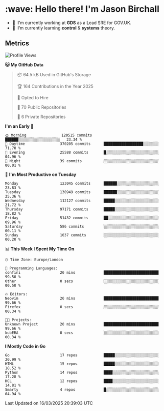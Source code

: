 <h1 align="left" id="jason-title">:wave: Hello there! I'm Jason Birchall</h1>

- :office: &nbsp;I'm currently working at **GDS** as a Lead SRE for GOV.UK.
- :seedling: &nbsp;I’m currently learning **control** & **systems** theory.

<h2>Metrics</h2>

<!--START_SECTION:waka-->
![Profile Views](http://img.shields.io/badge/Profile%20Views-1-blue)

**🐱 My GitHub Data** 

> 📦 64.5 kB Used in GitHub's Storage 
 > 
> 🏆 164 Contributions in the Year 2025
 > 
> 💼 Opted to Hire
 > 
> 📜 70 Public Repositories 
 > 
> 🔑 6 Private Repositories 
 > 
**I'm an Early 🐤** 

```text
🌞 Morning                120515 commits      ██████░░░░░░░░░░░░░░░░░░░   23.34 % 
🌆 Daytime                370205 commits      ██████████████████░░░░░░░   71.70 % 
🌃 Evening                25588 commits       █░░░░░░░░░░░░░░░░░░░░░░░░   04.96 % 
🌙 Night                  39 commits          ░░░░░░░░░░░░░░░░░░░░░░░░░   00.01 % 
```
📅 **I'm Most Productive on Tuesday** 

```text
Monday                   123045 commits      ██████░░░░░░░░░░░░░░░░░░░   23.83 % 
Tuesday                  130949 commits      ██████░░░░░░░░░░░░░░░░░░░   25.36 % 
Wednesday                112127 commits      █████░░░░░░░░░░░░░░░░░░░░   21.72 % 
Thursday                 97171 commits       █████░░░░░░░░░░░░░░░░░░░░   18.82 % 
Friday                   51432 commits       ██░░░░░░░░░░░░░░░░░░░░░░░   09.96 % 
Saturday                 586 commits         ░░░░░░░░░░░░░░░░░░░░░░░░░   00.11 % 
Sunday                   1037 commits        ░░░░░░░░░░░░░░░░░░░░░░░░░   00.20 % 
```


📊 **This Week I Spent My Time On** 

```text
🕑︎ Time Zone: Europe/London

💬 Programming Languages: 
confini                  20 mins             █████████████████████████   99.50 % 
Other                    0 secs              ░░░░░░░░░░░░░░░░░░░░░░░░░   00.50 % 

🔥 Editors: 
Neovim                   20 mins             █████████████████████████   99.66 % 
Firefox                  0 secs              ░░░░░░░░░░░░░░░░░░░░░░░░░   00.34 % 

🐱‍💻 Projects: 
Unknown Project          20 mins             █████████████████████████   99.66 % 
kubERA                   0 secs              ░░░░░░░░░░░░░░░░░░░░░░░░░   00.34 % 
```

**I Mostly Code in Go** 

```text
Go                       17 repos            █████░░░░░░░░░░░░░░░░░░░░   20.99 % 
HTML                     15 repos            █████░░░░░░░░░░░░░░░░░░░░   18.52 % 
Python                   14 repos            ████░░░░░░░░░░░░░░░░░░░░░   17.28 % 
HCL                      12 repos            ████░░░░░░░░░░░░░░░░░░░░░   14.81 % 
Smarty                   4 repos             █░░░░░░░░░░░░░░░░░░░░░░░░   04.94 % 
```




 Last Updated on 16/03/2025 20:39:03 UTC
<!--END_SECTION:waka-->

<!-- links -->

[issues page]: https://github.com/jasonBirchall/jasonBirchall/issues "jasonBirchall/issues"
